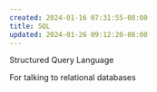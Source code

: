 ```yaml
---
created: 2024-01-16 07:31:55-08:00
title: SQL
updated: 2024-01-26 09:12:20-08:00
---
```


Structured Query Language

For talking to relational databases